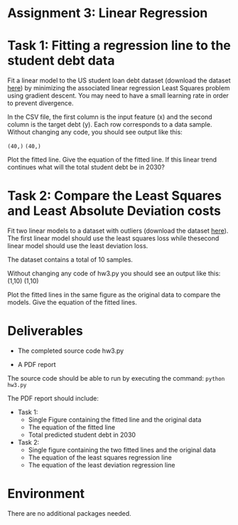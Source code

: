# Assignment 3: Linear Regression

# Task 1: Fitting a regression line to the student debt data

Fit a linear model to the US student loan debt dataset (download the dataset [here](https://drive.google.com/file/d/1cXKOVIDaD6wONXD41zZ1M61Mk7VaTERV/view?usp=sharing)) by minimizing the associated linear regression Least Squares problem using gradient descent. You may need to have a small learning rate in order to prevent divergence.

In the CSV file, the first column is the input feature (x) and the second column is the target debt (y). Each row corresponds to a data sample. Without changing any code, you should see output like this:

`(40,)`
`(40,)`

Plot the fitted line.
Give the equation of the fitted line.
If this linear trend continues what will the total student debt be in 2030?

# Task 2: Compare the Least Squares and Least Absolute Deviation costs

Fit two linear models to a dataset with outliers (download the dataset [here](https://drive.google.com/file/d/1XfCYuWlQIDR09irNY_RSRQcRbzyZfnHe/view?usp=sharing)). The first linear model should use the least squares loss while thesecond linear model should use the least deviation loss.

The dataset contains a total of 10 samples.

Without changing any code of hw3.py you should see an output like this:
(1,10)
(1,10)

Plot the fitted lines in the same figure as the original data to compare the models. Give the equation of the fitted lines.

# Deliverables

- The completed source code hw3.py

- A PDF report

The source code should be able to run by executing the command: `python hw3.py`

The PDF report should include:

- Task 1:
  - Single Figure containing the fitted line and the original data
  - The equation of the fitted line
  - Total predicted student debt in 2030
- Task 2:
  - Single figure containing the two fitted lines and the original data
  - The equation of the least squares regression line
  - The equation of the least deviation regression line

# Environment

There are no additional packages needed.